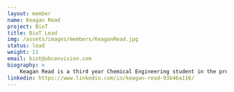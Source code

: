 ```yaml
---
layout: member
name: Keagan Read
project: BioT
title: BioT Lead
img: /assets/images/members/KeaganRead.jpg
status: lead
weight: 11
email: biot@ubcenvision.com
biography: >
    Keagan Read is a third year Chemical Engineering student in the process stream. He is the Captain of BioT (Brewing Internet of Things). He joined BioT onto the fermentation/brewing team in his second year and is currently working on the brewing and instrumentation team, as well as outreach and finance. To fulfill his passions, Keagan hopes to take BioT in the proper direction to establish sustainability, automation and the incorporation of innovative ideas into the BioT environment. When Keagan is not working on his next project or studying, he likes to spend his time outdoors, exercising or taking care of his many pets. 
linkedin: https://www.linkedin.com/in/keagan-read-93b46a116/
---
```

